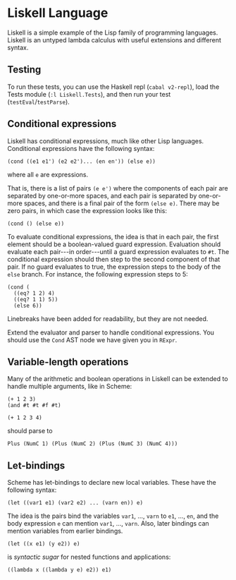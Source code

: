# Liskell Language

Liskell is a simple example of the Lisp family of programming languages. Liskell is an untyped lambda calculus with useful extensions and different syntax.

## Testing

To run these tests, you can use the Haskell repl (`cabal v2-repl`), load the Tests module (`:l Liskell.Tests`), and then run your test (`testEval`/`testParse`).

## Conditional expressions

Liskell has conditional expressions, much like other Lisp languages. Conditional expressions have the following syntax:

```
(cond ((e1 e1') (e2 e2')... (en en')) (else e))
```

where all `e` are expressions.

That is, there is a list of pairs `(e e')` where the components of each pair are separated by one-or-more spaces, and each pair is separated by one-or-more spaces, and there is a final pair of the form `(else e)`. There may be zero pairs, in which case the expression looks like this:

```
(cond () (else e))
```

To evaluate conditional expressions, the idea is that in each pair, the first element should be a boolean-valued guard expression. Evaluation should evaluate each pair---in order---until a guard expression evaluates to `#t`. The conditional expression should then step to the second component of that pair. If no guard evaluates to true, the expression steps to the body of the `else` branch. For instance, the following expression steps to 5:

```
(cond (
  ((eq? 1 2) 4)
  ((eq? 1 1) 5))
  (else 6))
```
Linebreaks have been added for readability, but they are not needed.

Extend the evaluator and parser to handle conditional expressions. You should use the `Cond` AST node we have given you in `RExpr`.


## Variable-length operations

Many of the arithmetic and boolean operations in Liskell can be extended to handle multiple arguments, like in Scheme:

```
(+ 1 2 3)
(and #t #t #f #t)
```

```
(+ 1 2 3 4)
```

should parse to

```
Plus (NumC 1) (Plus (NumC 2) (Plus (NumC 3) (NumC 4)))
```

## Let-bindings

Scheme has let-bindings to declare new local variables. These have the following syntax:

```
(let ((var1 e1) (var2 e2) ... (varn en)) e)
```

The idea is the pairs bind the variables `var1`, ..., `varn` to `e1`, ..., `en`, and the body expression `e` can mention `var1`, ..., `varn`. Also, later bindings can mention variables from earlier bindings.

```
(let ((x e1) (y e2)) e)
```

is *syntactic sugar* for nested functions and applications:

```
((lambda x ((lambda y e) e2)) e1)
```
